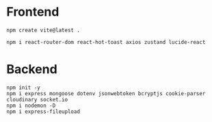 # Frontend

`npm create vite@latest .`  

``npm i react-router-dom react-hot-toast axios zustand lucide-react``  


# Backend

`` npm init -y ``  
`` npm i express mongoose dotenv jsonwebtoken bcryptjs cookie-parser cloudinary socket.io ``  
`` npm i nodemon -D ``  
``npm i express-fileupload``  


